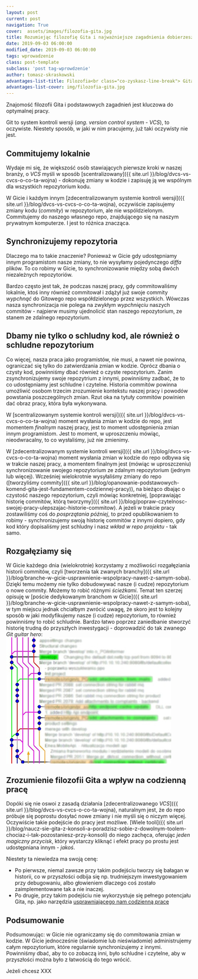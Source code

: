 ```yaml
---
layout: post
current: post
navigation: True
cover:  assets/images/filozofia-gita.jpg
title: Rozumiejąc filozofię Gita i najważniejsze zagadnienia dobierzesz efektywne rozwiązanie do swojej sytuacji
date: 2019-09-03 06:00:00
modified_date: 2019-09-03 06:00:00
tags: wprowadzenie
class: post-template
subclass: 'post tag-wprowdzenie'
author: tomasz-skraskowski
advantages-list-title: Filozofia<br class="co-zyskasz-line-break"> Gita
advantages-list-cover: img/filozofia-gita.jpg
---
```


Znajomość filozofii Gita i podstawowych zagadnień jest kluczowa do optymalnej pracy.

Git to system kontroli wersji (_ang. version control system - VCS_), to oczywiste.
Niestety sposób, w jaki w nim pracujemy, już taki oczywisty nie jest.

## Commitujemy lokalnie
Wydaje mi się, że większość osób stawiających pierwsze kroki w naszej branży, 
o _VCS_ myśli w sposób [scentralizowany]({{ site.url }}/blog/dvcs-vs-cvcs-o-co-ta-wojna) -
dokonuję zmiany w kodzie i zapisuję ją we wspólnym dla wszystkich repozytorium kodu.

W Gicie i każdym innym [zdecentralizowanym systemie kontroli wersji]({{ site.url }}/blog/dvcs-vs-cvcs-o-co-ta-wojna),
oczywiście zapisujemy zmiany kodu (_commity_) w repozytorium, ale nie wspóldzielonym.
Commitujemy do naszego własnego repo, znajdującego się na naszym prywatnym komputerze.
I jest to różnica znacząca.

## Synchronizujemy repozytoria
Dlaczego ma to takie znaczenie? Ponieważ w Gicie gdy udostępniamy innym programistom nasze zmiany, to
nie wysyłamy pojedynczego _diffa_ plików. To co robimy w Gicie, to 
synchronizowanie między sobą dwóch niezależnych repozytoriów.

Bardzo często jest tak, że podczas naszej pracy, gdy commitowaliśmy lokalnie, ktoś inny również commitował i zdążył już swoje commity _wypchnąć_ do
Gitowego repo współdzielonego przez wszystkich. Wówczas nasza synchronizacja nie polega na zwykłym _wypchnięciu_ naszych commitów - najpierw musimy
ujednolicić stan naszego repozytorium, ze stanem ze zdalnego repozytorium.

## Dbamy nie tylko o schludny kod, ale również o schludne repozytorium
Co więcej, nasza praca jako programistów, nie musi, a nawet nie powinna, ograniczać się tylko do zatwierdzania zmian w kodzie.
Oprócz dbania o czysty kod, powinniśmy dbać również o czyste repozytorium.
Zanim zsynchronizujemy swoje repozytrium z innymi, powinniśmy zadbać, że to co udostępniamy jest schludne i czytelne.
Historia commitów powinna umożliwić osobom trzecim zrozumienie kontekstu naszej pracy i powodów powstania poszczególnych zmian.
Rzut oka na tytuły commitów powinien dać obraz pracy, która była wykonywana.

W [scentralizowanym systemie kontroli wersji]({{ site.url }}/blog/dvcs-vs-cvcs-o-co-ta-wojna) moment
wysłania zmian w kodzie do repo, jest momentem _finalnym_ naszej pracy, jest to moment udostępnienia zmian innym
programistom. Jest to moment, w uproszczeniu mówiąc, nieodwracalny, to co wysłaliśmy, już nie zmienimy.

W [zdecentralizowanym systemie kontroli wersji]({{ site.url }}/blog/dvcs-vs-cvcs-o-co-ta-wojna) moment
wysłania zmian w kodzie do repo odbywa się w trakcie naszej pracy, a momentem finalnym jest (mówiąc w uproszczeniu) synchronizowanie
swojego repozytorium ze zdalnym repozytorium (jednym lub więcej).
Wcześniej wielokrotnie wysyłaliśmy zmiany do repo ([tworzyliśmy commity]({{ site.url }}/blog/opanowanie-podstawowych-komend-gita-jest-fundamentem-codziennej-pracy)),
na bieżąco dbając o czystość naszego repozytorium, czyli mówiąc konkretniej,
[poprawiając historię commitów, którą tworzymy]({{ site.url }}/blog/popraw-czytelnosc-swojej-pracy-ulepszajac-historie-commitow).
A jeżeli w trakcie pracy zostawiliśmy coś do _posprzątania później_, to przed opublikowaniem to robimy - synchronizujemy swoją historię commitów z innymi dopiero, gdy kod który dopisaliśmy jest schludny i nasz _wkład w repo projektu_ - tak samo. 

## Rozgałęziamy się
W Gicie  każdego dnia (wielokrotnie) korzystamy z możliwości rozgałęziania historii commitów, czyli [tworzenia tak zwanych branchy]({{ site.url }}/blog/branche-w-gicie-usprawnienie-wspolpracy-nawet-z-samym-soba).
Dzięki temu możemy nie tylko dobudowywać nasze (i cudze) repozytorium o nowe commity. Możemy to robić różnymi _ścieżkami_.
Temat ten szerzej opisuję w [poście dedykowanym branchom w Gicie]({{ site.url }}/blog/branche-w-gicie-usprawnienie-wspolpracy-nawet-z-samym-soba),
w tym miejscu jednak chciałbym zwrócić uwagę, że skoro jest to kolejny sposób w jaki modyfikujemy nasze (i cudze) repozytorium,
to również powinniśmy to robić schludnie. Bardzo łatwo poprzez zaniedbanie stworzyć historię trudną do przyszłych inwestygacji - doprowadzić do tak
zwanego _Git guitar hero_:
![Screenshot from Gitk tool with commits history with many merges, which looks like guitar hero game](/assets/images/git-guitar-hero-small.jpg "Git guitar hero")

## Zrozumienie filozofii Gita a wpływ na codzienną pracę
Dopóki się nie oswoi z zasadą działania [zdecentralizowanego _VCS_]({{ site.url }}/blog/dvcs-vs-cvcs-o-co-ta-wojna),
naturalnym jest, że do repo próbuje się poprostu dosyłać nowe zmiany i nie myśli się o niczym więcej.
Oczywiście takie podejście do pracy jest możliwe. [Wiele tooli]({{ site.url }}/blog/naucz-sie-gita-z-konsoli-a-poradzisz-sobie-z-dowolnym-toolem-chociaz-i-tak-pozostaniesz-przy-konsoli)
do niego zachęca, oferując _jeden magiczny przycisk_, który wystarczy kliknąć i efekt pracy po prostu jest udostępniana innym - _jakoś_.

Niestety ta niewiedza ma swoją cenę:
- Po pierwsze, niemal zawsze przy takim podejściu tworzy się bałagan w historii, co w przyszłości odbija się np. trudniejszym inwestygowaniem
przy debugowaniu, albo głowieniem dlaczego coś zostało zaimplementowane tak a nie inaczej.
- Po drugie, przy takim podejściu nie wykorzystuje się pełnego potencjału Gita, np. jako narzędzia [usprawniającego nam codzienną pracę](http://localhost:4000/blog/sprawna-obsluga-gita-pomaga-pisac-lepszej-jakosci-kod-w-krotszym-czasie)

## Podsumowanie
Podsumowując: w Gicie nie ograniczamy się do commitowania zmian w kodzie.
W Gicie jednocześnie (świadomie lub nieświadomie) administrujemy całym repozytorium, które regularnie synchronizujemy z innymi.
Powinniśmy dbać, aby to co zobaczą inni, było schludne i czytelne, aby w przyszłości można było z łatwością do tego wrócić.

Jeżeli chcesz XXX